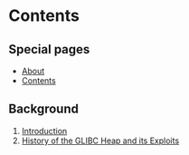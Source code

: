 # Contents

## Special pages
- [About](/)
- [Contents](#)

## Background
1. [Introduction](introduction)
2. [History of the GLIBC Heap and its Exploits](history)
